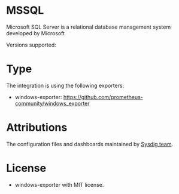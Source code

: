 # MSSQL
Microsoft SQL Server is a relational database management system developed by Microsoft

Versions supported: 

# Type

The integration is using the following exporters:
- windows-exporter: https://github.com/prometheus-community/windows_exporter


# Attributions
The configuration files and dashboards maintained by [Sysdig team](https://sysdig.com/).
# License
- windows-exporter with MIT license.